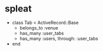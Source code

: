 # spleat

- class Tab < ActiveRecord::Base
  - belongs_to :venue
  - has_many :user_tabs
  - has_many :users, through: :user_tabs 
- end